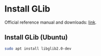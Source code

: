 # Install GLib

Official reference manual and downloads: [link](https://developer.gnome.org/glib/).

## Install GLib (Ubuntu)

```bash
sudo apt install libglib2.0-dev
```
